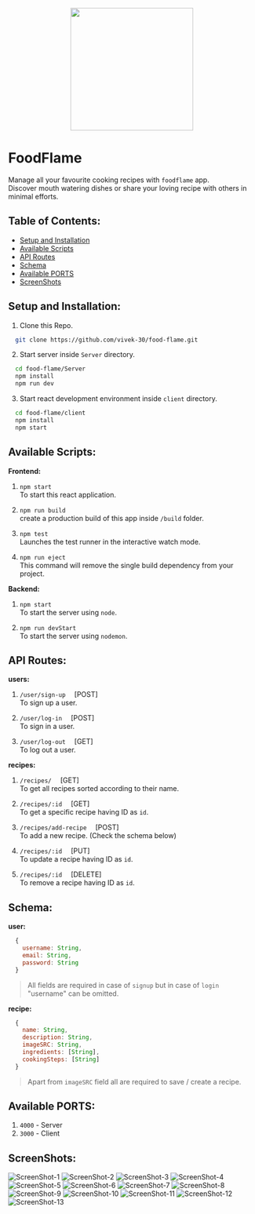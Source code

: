 <!-- Header Logo -->
<p align="center">
  <img src="./client/src/assets/FoodFlame-logo.png" height="250" width="250" />
</p>

# FoodFlame
Manage all your favourite cooking recipes with `foodflame` app.  
Discover mouth watering dishes or share your loving recipe with others in minimal efforts.

## Table of Contents:
- [Setup and Installation](#setup-and-installation)  
- [Available Scripts](#available-scripts)  
- [API Routes](#api-routes)  
- [Schema](#schema)  
- [Available PORTS](#available-ports)
- [ScreenShots](#screenshots)

<a name="setup-and-installation"></a>

## Setup and Installation:
  1. Clone this Repo.
  ```bash
    git clone https://github.com/vivek-30/food-flame.git
  ```
  2. Start server inside `Server` directory.
  ```bash
    cd food-flame/Server
    npm install
    npm run dev
  ```
  3. Start react development environment inside `client` directory.
  ```bash
    cd food-flame/client
    npm install
    npm start
  ```

<a name="available-scripts"></a>

## Available Scripts:
__Frontend:__
  1. `npm start`  
  To start this react application.

  2. `npm run build`  
  create a production build of this app inside `/build` folder.

  3. `npm test`  
  Launches the test runner in the interactive watch mode.

  4. `npm run eject`  
  This command will remove the single build dependency from your project.

__Backend:__
  1. `npm start`  
  To start the server using `node`.

  2. `npm run devStart`  
  To start the server using `nodemon`.

<a name="api-routes"></a>

## API Routes:
__users:__
  1. `/user/sign-up` &emsp;[POST]  
  To sign up a user.

  2. `/user/log-in` &emsp;[POST]  
  To sign in a user.
  
  3. `/user/log-out` &emsp;[GET]   
  To log out a user.

__recipes:__

  1. `/recipes/` &emsp;[GET]  
  To get all recipes sorted according to their name.

  2. `/recipes/:id` &emsp;[GET]  
  To get a specific recipe having ID as `id`.

  3. `/recipes/add-recipe` &emsp;[POST]  
  To add a new recipe. (Check the schema below)

  4. `/recipes/:id` &emsp;[PUT]  
  To update a recipe having ID as `id`.

  5. `/recipes/:id` &emsp;[DELETE]  
  To remove a recipe having ID as `id`.

<a name="schema"></a>

## Schema:
__user:__
  ```js
    {
      username: String,
      email: String,
      password: String
    }
  ```
> All fields are required in case of `signup` but in case of `login` "username" can be omitted.

__recipe:__
  ```js
    {
      name: String,
      description: String,
      imageSRC: String,
      ingredients: [String],
      cookingSteps: [String]
    }
  ```
> Apart from `imageSRC` field all are required to save / create a recipe.

<a name="available-ports"></a>

## Available PORTS:
  1. `4000` - Server
  2. `3000` - Client

<a name="screenshots"></a>

## ScreenShots:
![ScreenShot-1](./Screenshots/Screenshot-1.jpg)
![ScreenShot-2](./Screenshots/Screenshot-2.jpg)
![ScreenShot-3](./Screenshots/Screenshot-3.jpg)
![ScreenShot-4](./Screenshots/Screenshot-4.jpg)
![ScreenShot-5](./Screenshots/Screenshot-5.jpg)
![ScreenShot-6](./Screenshots/Screenshot-6.jpg)
![ScreenShot-7](./Screenshots/Screenshot-7.jpg)
![ScreenShot-8](./Screenshots/Screenshot-8.jpg)
![ScreenShot-9](./Screenshots/Screenshot-9.jpg)
![ScreenShot-10](./Screenshots/Screenshot-10.jpg)
![ScreenShot-11](./Screenshots/Screenshot-11.jpg)
![ScreenShot-12](./Screenshots/Screenshot-12.jpg)
![ScreenShot-13](./Screenshots/Screenshot-13.jpg)
